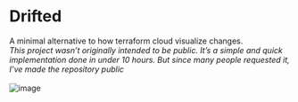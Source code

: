 # Drifted
A minimal alternative to how terraform cloud visualize changes. 
<br/>
_This project wasn’t originally intended to be public. It’s a simple and quick implementation done in under 10 hours. But since many people requested it, I’ve made the repository public_
<br/>
<br/>
![image](https://github.com/user-attachments/assets/12aacfd5-4237-45c5-b9c1-b99088a4af58)

